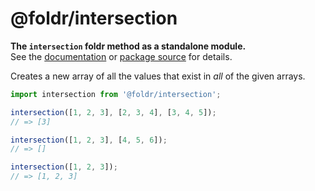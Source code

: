 # @foldr/intersection

**The `intersection` foldr method as a standalone module.**    
See the [documentation](http://foldr.com/0.0.0/intersection) or [package source](https:/github.com/CloudVessel/foldr/blob/master/packages/categories/intersection/src/index.js) for details.

Creates a new array of all the values that exist in *all* of the given arrays.

```js
import intersection from '@foldr/intersection';

intersection([1, 2, 3], [2, 3, 4], [3, 4, 5]);
// => [3]

intersection([1, 2, 3], [4, 5, 6]);
// => []

intersection([1, 2, 3]);
// => [1, 2, 3]
```

